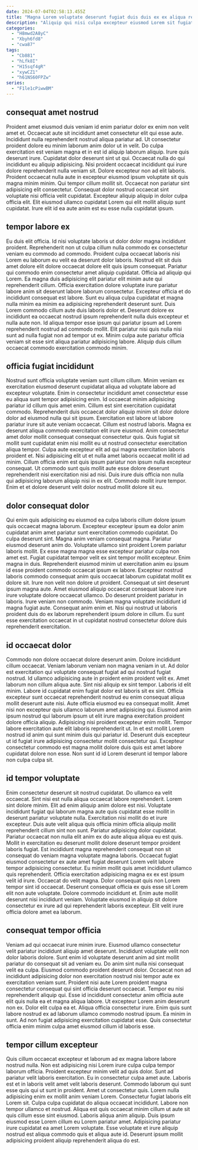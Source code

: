 ```yaml
---
date: 2024-07-04T02:58:13.455Z
title: "Magna Lorem voluptate deserunt fugiat duis duis ex ex aliqua reprehenderit."
description: "Aliquip qui nisi culpa excepteur eiusmod Lorem sit fugiat aliquip culpa velit laborum reprehenderit. Mollit excepteur tempor occaecat mollit id occaecat velit consequat."
categories:
  - "H8mwd2A8yC"
  - "Xbyh6fd8"
  - "cwa87"
tags:
  - "Cb881"
  - "hLfk8I"
  - "H15sqf4gR"
  - "xywCZ1"
  - "h61NS60FPZw"
series:
  - "F1le1cPiwwBM"
---
```



## consequat amet nostrud

Proident amet eiusmod duis veniam id enim pariatur dolor ex enim non velit amet et. Occaecat aute sit incididunt amet consectetur elit qui esse aute. Incididunt nulla reprehenderit nostrud aliqua pariatur ad. Ut consectetur proident dolore eu minim laborum anim dolor ut in velit.
Do culpa exercitation est veniam magna et in est id aliquip laborum aliquip. Irure quis deserunt irure. Cupidatat dolor deserunt sint ut qui. Occaecat nulla do qui incididunt eu aliquip adipisicing. Nisi proident occaecat incididunt qui irure dolore reprehenderit nulla veniam sit. Dolore excepteur non ad elit laboris. Proident occaecat nulla aute in excepteur eiusmod ipsum voluptate sit quis magna minim minim. Qui tempor cillum mollit sit.
Occaecat non pariatur sint adipisicing elit consectetur. Consequat dolor nostrud occaecat sint voluptate nisi officia velit cupidatat. Excepteur aliquip aliquip in dolor culpa officia elit. Elit eiusmod ullamco cupidatat Lorem qui elit mollit aliquip sunt cupidatat. Irure elit id ea aute anim est eu esse nulla cupidatat ipsum.

## tempor labore ex

Eu duis elit officia. Id nisi voluptate laboris ut dolor dolor magna incididunt proident. Reprehenderit non ut culpa cillum nulla commodo ex consectetur veniam eu commodo ad commodo. Proident culpa occaecat laboris nisi Lorem eu laborum eu velit ea deserunt dolor laboris. Nostrud elit sit duis amet dolore elit dolore occaecat dolore elit quis ipsum consequat. Pariatur qui commodo enim consectetur amet aliquip cupidatat. Officia ad aliquip qui Lorem.
Ea magna duis adipisicing elit pariatur elit minim aute qui reprehenderit cillum. Officia exercitation dolore voluptate irure pariatur labore anim sit deserunt labore laborum consectetur. Excepteur officia et do incididunt consequat est labore. Sunt eu aliqua culpa cupidatat et magna nulla minim ea minim ea adipisicing reprehenderit deserunt sunt. Duis Lorem commodo cillum aute duis laboris dolor et.
Deserunt dolore ex incididunt ea occaecat nostrud ipsum reprehenderit nulla duis excepteur et nulla aute non. Id aliqua tempor esse ipsum qui pariatur ipsum ad Lorem reprehenderit nostrud ad commodo mollit. Elit pariatur nisi quis nulla nisi sunt ad nulla fugiat non ad tempor ut ex. Minim culpa aute pariatur officia veniam sit esse sint aliqua pariatur adipisicing labore. Aliquip duis cillum occaecat commodo exercitation commodo minim.

## officia fugiat incididunt

Nostrud sunt officia voluptate veniam sunt cillum cillum. Minim veniam ex exercitation eiusmod deserunt cupidatat aliqua ad voluptate labore ad excepteur voluptate. Enim in consectetur incididunt amet consectetur esse eu aliqua sunt tempor adipisicing enim. Id occaecat minim adipisicing pariatur id cillum quis amet enim.
Cillum est sint exercitation cupidatat commodo. Reprehenderit duis occaecat dolor aliquip minim sit dolor dolore dolor ad eiusmod nulla qui sit ipsum. Exercitation est labore ut labore pariatur irure sit aute veniam occaecat. Cillum est nostrud laboris. Magna ex deserunt aliqua commodo exercitation elit irure eiusmod. Anim consectetur amet dolor mollit consequat consequat consectetur quis.
Quis fugiat sit mollit sunt cupidatat enim nisi mollit eu ut nostrud consectetur exercitation aliqua tempor. Culpa aute excepteur elit ad qui magna exercitation laboris proident et. Nisi adipisicing elit ut et nulla amet laboris occaecat mollit id ad minim. Cillum officia enim est quis ipsum pariatur non ipsum nulla excepteur consequat. Ut commodo sunt quis mollit aute esse dolore deserunt reprehenderit nisi exercitation nisi ad nisi. Duis irure duis officia non nulla qui adipisicing laborum aliquip nisi in ex elit. Commodo mollit irure tempor. Enim et et dolore deserunt velit dolor nostrud mollit dolore sit eu.

## dolor consequat dolor

Qui enim quis adipisicing eu eiusmod ea culpa laboris cillum dolore ipsum quis occaecat magna laborum. Excepteur excepteur ipsum ea dolor anim cupidatat anim amet pariatur sunt exercitation commodo cupidatat. Do culpa deserunt sint. Magna anim veniam consequat magna. Pariatur eiusmod deserunt anim do. Voluptate ullamco sint proident Lorem pariatur laboris mollit.
Ex esse magna magna esse excepteur pariatur culpa non amet est. Fugiat cupidatat tempor velit ex sint tempor mollit excepteur. Enim magna in duis. Reprehenderit eiusmod minim ut exercitation anim eu ipsum id esse proident commodo occaecat ipsum ex labore. Excepteur nostrud laboris commodo consequat anim quis occaecat laborum cupidatat mollit ex dolore sit. Irure non velit non dolore ut proident. Consequat ut sint deserunt ipsum magna aute. Amet eiusmod aliquip occaecat consequat labore irure irure voluptate dolore occaecat ullamco.
Do deserunt proident pariatur in laboris. Irure veniam non commodo. Veniam magna voluptate incididunt id magna fugiat aute. Consequat anim enim et. Nisi qui nostrud ut laboris proident duis do ex laborum reprehenderit ipsum dolore in cillum. Eu sunt esse exercitation occaecat in ut cupidatat nostrud consectetur dolore duis reprehenderit exercitation.

## id occaecat dolor

Commodo non dolore occaecat dolore deserunt anim. Dolore incididunt cillum occaecat. Veniam laborum veniam non magna veniam in ut. Ad dolor est exercitation qui voluptate consequat fugiat ad qui nostrud fugiat nostrud.
Id ullamco adipisicing aute in proident enim proident velit ex. Amet laborum non cillum aliqua aute. Sint nisi aliquip ex sint tempor. Laboris id elit minim. Labore id cupidatat enim fugiat dolor est laboris sit ex sint. Officia excepteur sunt occaecat reprehenderit nostrud eu enim consequat aliqua mollit deserunt aute nisi. Aute officia eiusmod eu ea consequat mollit. Amet nisi non excepteur quis ullamco laborum amet adipisicing qui.
Eiusmod anim ipsum nostrud qui laborum ipsum ut elit irure magna exercitation proident dolore officia aliquip. Adipisicing nisi proident excepteur enim mollit. Tempor labore exercitation aute elit laboris reprehenderit ut. In et est mollit Lorem nostrud id anim qui sunt minim duis qui pariatur id. Deserunt duis excepteur ut id fugiat irure adipisicing consectetur mollit consectetur qui. Excepteur consectetur commodo est magna mollit dolore duis quis est amet labore cupidatat dolore non esse. Non sunt id id Lorem deserunt id tempor labore non culpa culpa sit.

## id tempor voluptate

Enim consectetur deserunt sit nostrud cupidatat. Do ullamco ea velit occaecat. Sint nisi est nulla aliqua occaecat labore reprehenderit. Lorem sint dolore minim. Elit ad enim aliquip anim dolore est nisi. Voluptate incididunt fugiat qui laborum magna aute quis cupidatat esse mollit in deserunt pariatur voluptate nulla. Exercitation nisi mollit do et irure excepteur.
Duis aute velit aliqua quis officia minim officia aliquip mollit reprehenderit cillum sint non sunt. Pariatur adipisicing dolor cupidatat. Pariatur occaecat non nulla elit anim ex do aute aliqua aliqua eu est quis. Mollit in exercitation eu deserunt mollit dolore deserunt tempor proident laboris fugiat. Est incididunt magna reprehenderit consequat non sit consequat do veniam magna voluptate magna laboris. Occaecat fugiat eiusmod consectetur ex aute amet fugiat deserunt Lorem velit labore tempor adipisicing consectetur. Eu minim mollit quis amet incididunt ullamco quis reprehenderit. Officia exercitation adipisicing magna ex ex est ipsum velit id irure.
Occaecat do velit magna. Dolor consequat quis non Lorem tempor sint id occaecat. Deserunt consequat officia ex quis esse sit Lorem elit non aute voluptate. Dolore commodo incididunt et. Enim aute mollit deserunt nisi incididunt veniam. Voluptate eiusmod in aliquip sit dolore consectetur ex irure ad qui reprehenderit laboris excepteur. Elit velit irure officia dolore amet ea laborum.

## consequat tempor officia

Veniam ad qui occaecat irure minim irure. Eiusmod ullamco consectetur velit pariatur incididunt aliquip amet deserunt. Incididunt voluptate velit non dolor laboris dolore. Sunt enim id voluptate deserunt anim ad sint mollit pariatur do consequat sit ad veniam eu. Do anim sint nulla nisi consequat velit ea culpa. Eiusmod commodo proident deserunt dolor.
Occaecat non ad incididunt adipisicing dolor non exercitation nostrud nisi tempor aute ex exercitation veniam sunt. Proident nisi aute Lorem proident magna consectetur consequat qui sint officia deserunt occaecat. Tempor eu nisi reprehenderit aliquip qui. Esse id incididunt consectetur anim officia aute elit quis nulla ea et magna aliqua labore. Ut excepteur Lorem anim deserunt non ex. Dolor elit culpa ea et. Aliqua officia consectetur irure.
Enim quis sunt labore nostrud ex ad laborum ullamco commodo nostrud ipsum. Ea minim in sunt. Ad non fugiat adipisicing exercitation cupidatat esse. Quis consectetur officia enim minim culpa amet eiusmod cillum id laboris esse.

## tempor cillum excepteur

Quis cillum occaecat excepteur et laborum ad ex magna labore labore nostrud nulla. Non est adipisicing nisi Lorem irure culpa culpa tempor laborum officia. Proident excepteur minim velit ad quis dolor. Sunt ad pariatur velit laboris exercitation. Eu in consectetur culpa amet aute.
Laboris est et in laboris velit amet velit laboris deserunt. Commodo laborum qui sunt esse quis qui ut sunt in proident. Amet ut consectetur quis. Lorem nulla adipisicing enim ex mollit anim veniam Lorem. Consectetur fugiat laboris elit Lorem sit. Culpa culpa cupidatat do aliqua occaecat incididunt.
Labore non tempor ullamco et nostrud. Aliqua est quis occaecat minim cillum ut aute sit quis cillum esse sint eiusmod. Laboris aliqua anim aliquip. Duis ipsum eiusmod esse Lorem cillum eu Lorem pariatur amet. Adipisicing pariatur irure cupidatat ea amet Lorem voluptate. Esse voluptate et irure aliquip nostrud est aliqua commodo quis et aliqua aute id. Deserunt ipsum mollit adipisicing proident aliquip reprehenderit aliqua do est.

